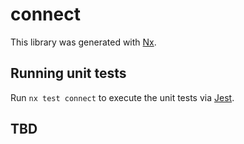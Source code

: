 # connect

This library was generated with [Nx](https://nx.dev).

## Running unit tests

Run `nx test connect` to execute the unit tests via [Jest](https://jestjs.io).

## TBD
